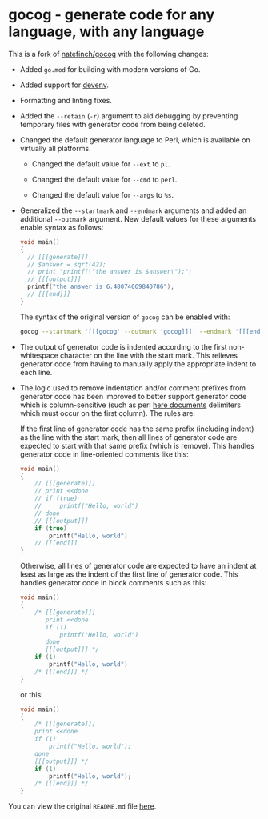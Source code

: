 # gocog - generate code for any language, with any language

This is a fork of [natefinch/gocog](https://github.com/natefinch/gocog) with the following changes:

* Added `go.mod` for building with modern versions of Go.

* Added support for [devenv](https://devenv.sh).

* Formatting and linting fixes.

* Added the `--retain` (`-r`) argument to aid debugging by preventing temporary files
  with generator code from being deleted.

* Changed the default generator language to Perl, which is available on virtually
  all platforms.

  * Changed the default value for `--ext` to `pl`.

  * Changed the default value for `--cmd` to `perl`.

  * Changed the default value for `--args` to `%s`.

* Generalized the `--startmark` and `--endmark` arguments and added an additional `--outmark` argument.
  New default values for these arguments enable syntax as follows:
  ```c
  void main()
  {
    // [[[generate]]]
    // $answer = sqrt(42);
    // print "printf(\"the answer is $answer\");";
    // [[[output]]]
    printf("the answer is 6.48074069840786");
    // [[[end]]]
  }
  ```
  The syntax of the original version of `gocog` can be enabled with:
  ```sh
  gocog --startmark '[[[gocog' --outmark 'gocog]]]' --endmark '[[[end]]]'
  ```

* The output of generator code is indented according to the first non-whitespace character
  on the line with the start mark.  This relieves generator code from having to manually
  apply the appropriate indent to each line.

* The logic used to remove indentation and/or comment prefixes from generator code has
  been improved to better support generator code which is column-sensitive (such as perl
  [here documents](https://en.wikipedia.org/wiki/Here_document) delimiters which must
  occur on the first column).  The rules are:

  If the first line of generator code has the same prefix (including indent) as the line
  with the start mark, then all lines of generator code are expected to start with that
  same prefix (which is remove).  This handles generator code in line-oriented comments
  like this:
  ```cpp
  void main()
  {
      // [[[generate]]]
      // print <<done
      // if (true)
      //     printf("Hello, world")
      // done
      // [[[output]]]
      if (true)
          printf("Hello, world")
      // [[[end]]]
  }
  ```

  Otherwise, all lines of generator code are expected to have an indent at least as large
  as the indent of the first line of generator code.  This handles generator code in block
  comments such as this:
  ```c
  void main()
  {
      /* [[[generate]]]
         print <<done
         if (1)
             printf("Hello, world")
         done
         [[[output]]] */
      if (1)
          printf("Hello, world")
      /* [[[end]]] */
  }
  ```
  or this:
  ```c
  void main()
  {
      /* [[[generate]]]
      print <<done
      if (1)
          printf("Hello, world");
      done
      [[[output]]] */
      if (1)
          printf("Hello, world");
      /* [[[end]]] */
  }
  ```

You can view the original `README.md` file [here](../README.md).